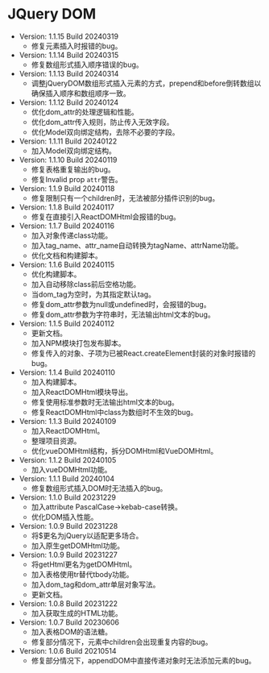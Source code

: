 # JQuery DOM

- Version: 1.1.15 Build 20240319
  - 修复元素插入时报错的bug。
- Version: 1.1.14 Build 20240315
  - 修复数组形式插入顺序错误的bug。
- Version: 1.1.13 Build 20240314
  - 调整jQueryDOM数组形式插入元素的方式，prepend和before倒转数组以确保插入顺序和数组顺序一致。
- Version: 1.1.12 Build 20240124
  - 优化dom_attr的处理逻辑和性能。
  - 优化dom_attr传入规则，防止传入无效字段。
  - 优化Model双向绑定结构，去除不必要的字段。
- Version: 1.1.11 Build 20240122
  - 加入Model双向绑定结构。
- Version: 1.1.10 Build 20240119
  - 修复表格重复输出的bug。
  - 修复Invalid prop `attr`警告。
- Version: 1.1.9 Build 20240118
  - 修复限制只有一个children时，无法被部分插件识别的bug。
- Version: 1.1.8 Build 20240117
  - 修复在直接引入ReactDOMHtml会报错的bug。
- Version: 1.1.7 Build 20240116
  - 加入对象传递class功能。
  - 加入tag_name、attr_name自动转换为tagName、attrName功能。
  - 优化文档和构建脚本。
- Version: 1.1.6 Build 20240115
  - 优化构建脚本。
  - 加入自动移除class前后空格功能。
  - 当dom_tag为空时，为其指定默认tag。
  - 修复dom_attr参数为null或undefined时，会报错的bug。
  - 修复dom_attr参数为字符串时，无法输出html文本的bug。
- Version: 1.1.5 Build 20240112
  - 更新文档。
  - 加入NPM模块打包发布脚本。
  - 修复传入的对象、子项为已被React.createElement封装的对象时报错的bug。
- Version: 1.1.4 Build 20240110
  - 加入构建脚本。
  - 加入ReactDOMHtml模块导出。
  - 修复使用标准参数时无法输出html文本的bug。
  - 修复ReactDOMHtml中class为数组时不生效的bug。
- Version: 1.1.3 Build 20240109
  - 加入ReactDOMHtml。
  - 整理项目资源。
  - 优化vueDOMHtml结构，拆分DOMHtml和VueDOMHtml。
- Version: 1.1.2 Build 20240105
  - 加入vueDOMHtml功能。
- Version: 1.1.1 Build 20240104
  - 修复数组形式插入DOM时无法插入的bug。
- Version: 1.1.0 Build 20231229
  - 加入attribute PascalCase→kebab-case转换。
  - 优化DOM插入性能。
- Version: 1.0.9 Build 20231228
  - 将$更名为jQuery以适配更多场合。
  - 加入原生getDOMHtml功能。
- Version: 1.0.9 Build 20231227
  - 将getHtml更名为getDOMHtml。
  - 加入表格使用tr替代tbody功能。
  - 加入dom_tag和dom_attr单层对象写法。
  - 更新文档。
- Version: 1.0.8 Build 20231222
  - 加入获取生成的HTML功能。
- Version: 1.0.7 Build 20230606
  - 加入表格DOM的语法糖。
  - 修复部分情况下，元素中children会出现重复内容的bug。
- Version: 1.0.6 Build 20210514
  - 修复部分情况下，appendDOM中直接传递对象时无法添加元素的bug。